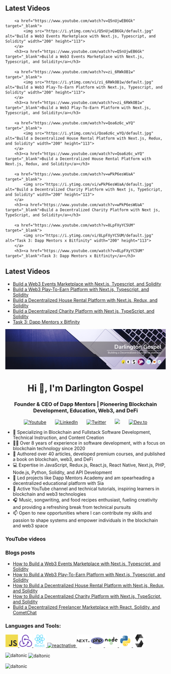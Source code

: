 ## Latest Videos


        <a href="https://www.youtube.com/watch?v=Q5nUjwEB6Gk" target="_blank">
            <img src="https://i.ytimg.com/vi/Q5nUjwEB6Gk/default.jpg" alt="Build a Web3 Events Marketplace with Next.js, Typescript, and Solidity" width="200" height="113">
        </a>
        <h3><a href="https://www.youtube.com/watch?v=Q5nUjwEB6Gk" target="_blank">Build a Web3 Events Marketplace with Next.js, Typescript, and Solidity</a></h3>
        
        <a href="https://www.youtube.com/watch?v=zi_6RWkOB1w" target="_blank">
            <img src="https://i.ytimg.com/vi/zi_6RWkOB1w/default.jpg" alt="Build a Web3 Play-To-Earn Platform with Next.js, Typescript, and Solidity" width="200" height="113">
        </a>
        <h3><a href="https://www.youtube.com/watch?v=zi_6RWkOB1w" target="_blank">Build a Web3 Play-To-Earn Platform with Next.js, Typescript, and Solidity</a></h3>
        
        <a href="https://www.youtube.com/watch?v=Qoa6z6c_wYQ" target="_blank">
            <img src="https://i.ytimg.com/vi/Qoa6z6c_wYQ/default.jpg" alt="Build a Decentralized House Rental Platform with Next.js, Redux, and Solidity" width="200" height="113">
        </a>
        <h3><a href="https://www.youtube.com/watch?v=Qoa6z6c_wYQ" target="_blank">Build a Decentralized House Rental Platform with Next.js, Redux, and Solidity</a></h3>
        
        <a href="https://www.youtube.com/watch?v=wPkP6esWUaA" target="_blank">
            <img src="https://i.ytimg.com/vi/wPkP6esWUaA/default.jpg" alt="Build a Decentralized Charity Platform with Next js, TypeScript, and Solidity" width="200" height="113">
        </a>
        <h3><a href="https://www.youtube.com/watch?v=wPkP6esWUaA" target="_blank">Build a Decentralized Charity Platform with Next js, TypeScript, and Solidity</a></h3>
        
        <a href="https://www.youtube.com/watch?v=8LpFXyYC5UM" target="_blank">
            <img src="https://i.ytimg.com/vi/8LpFXyYC5UM/default.jpg" alt="Task 3: Dapp Mentors x Bitfinity" width="200" height="113">
        </a>
        <h3><a href="https://www.youtube.com/watch?v=8LpFXyYC5UM" target="_blank">Task 3: Dapp Mentors x Bitfinity</a></h3>
        
## Latest Videos

- [Build a Web3 Events Marketplace with Next.js, Typescript, and Solidity](https://www.youtube.com/watch?v=Q5nUjwEB6Gk)
- [Build a Web3 Play-To-Earn Platform with Next.js, Typescript, and Solidity](https://www.youtube.com/watch?v=zi_6RWkOB1w)
- [Build a Decentralized House Rental Platform with Next.js, Redux, and Solidity](https://www.youtube.com/watch?v=Qoa6z6c_wYQ)
- [Build a Decentralized Charity Platform with Next js, TypeScript, and Solidity](https://www.youtube.com/watch?v=wPkP6esWUaA)
- [Task 3: Dapp Mentors x Bitfinity](https://www.youtube.com/watch?v=8LpFXyYC5UM)

![Banner](./images/0.png)

<h1 align="center">Hi 👋, I'm Darlington Gospel</h1>
<h3 align="center">Founder & CEO of Dapp Mentors | Pioneering Blockchain Development, Education, Web3, and DeFi</h3>

<!-- Social icons section -->
<p align="center">
  <a href="https://youtube.com/@dappmentors"><img width="32px" alt="Youtube" title="Youtube" src="https://i.imgur.com/qiXu7b2.png"/></a>
  &#8287;&#8287;&#8287;&#8287;&#8287;
  <a href="https://linkedin.com/in/darlington-gospel"><img width="32px" alt="LinkedIn" title="LinkedIn" src="https://i.imgur.com/yRpa1dQ.png"/></a>
  &#8287;&#8287;&#8287;&#8287;&#8287;
  <a href="https://twitter.com/iDaltonic"><img width="32px" alt="Twitter" title="Twitter" src="https://i.imgur.com/AixJgnm.png"/></a>
  &#8287;&#8287;&#8287;&#8287;&#8287;
  <a href="https://discord.gg/PgFDUVT6n9" alt="Discord" title="Dapp Mentors Discord Server"><img width="32px" src="https://i.imgur.com/OViZO8J.png"/></a>
  &#8287;&#8287;&#8287;&#8287;&#8287;
  <a href="https://dev.to/daltonic"><img width="32px" alt="Dev.to" title="Daltonic" src="https://i.imgur.com/mVm29vK.png"></a>
</p>

- 🌱 Specializing in Blockchain and Fullstack Software Development, Technical Instruction, and Content Creation
- 👨‍💻 Over 8 years of experience in software development, with a focus on blockchain technology since 2020
- 📝 Authored over 40 articles, developed premium courses, and published a book on blockchain, web3, and DeFi
- 💻 Expertise in JavaScript, Redux.js, React.js, React Native, Next.js, PHP, Node.js, Python, Solidity, and API Development
- 🚀 Led projects like Dapp Mentors Academy and am spearheading a decentralized educational platform with Sia
- 🎥 Active YouTube channel and technical tutorials, inspiring learners in blockchain and web3 technologies
- 🎧 Music, songwriting, and food recipes enthusiast, fueling creativity and providing a refreshing break from technical pursuits
- 📫 Open to new opportunities where I can contribute my skills and passion to shape systems and empower individuals in the blockchain and web3 space

### YouTube videos
<!-- YOUTUBE:START -->
<!-- YOUTUBE:END -->

### Blogs posts
<!-- BLOG-POST-LIST:START -->
- [How to Build a Web3 Events Marketplace with Next.js, Typescript, and Solidity](https://dev.to/daltonic/how-to-build-a-web3-events-marketplace-with-nextjs-typescript-and-solidity-498h)
- [How to Build a Web3 Play-To-Earn Platform with Next.js, Typescript, and Solidity](https://dev.to/daltonic/how-to-build-a-web3-play-to-earn-platform-with-nextjs-typescript-and-solidity-3l5k)
- [How to Build a Decentralized House Rental Platform with Next.js, Redux, and Solidity](https://dev.to/daltonic/how-to-build-a-decentralized-house-rental-platform-with-nextjs-redux-and-solidity-329a)
- [How to Build a Decentralized Charity Platform with Next.js, TypeScript, and Solidity](https://dev.to/daltonic/how-to-build-a-decentralized-charity-platform-with-nextjs-typescript-and-solidity-52g4)
- [Build a Decentralized Freelancer Marketplace with React, Solidity, and CometChat](https://dev.to/daltonic/build-a-decentralized-freelancer-marketplace-with-react-solidity-and-cometchat-40jf)
<!-- BLOG-POST-LIST:END -->

<h3 align="left">Languages and Tools:</h3>
<p align="left">
 <a href="https://developer.mozilla.org/en-US/docs/Web/JavaScript" target="_blank" rel="noreferrer"> <img src="https://raw.githubusercontent.com/devicons/devicon/master/icons/javascript/javascript-original.svg" alt="javascript" width="40" height="40"/> </a>
 <a href="https://redux.js.org/" target="_blank" rel="noreferrer"> <img src="https://raw.githubusercontent.com/devicons/devicon/master/icons/redux/redux-original.svg" alt="redux" width="40" height="40"/> </a>
 <a href="https://reactjs.org/" target="_blank" rel="noreferrer"> <img src="https://raw.githubusercontent.com/devicons/devicon/master/icons/react/react-original-wordmark.svg" alt="react" width="40" height="40"/> </a>
 <a href="https://reactnative.dev/" target="_blank" rel="noreferrer"> <img src="https://reactnative.dev/img/header_logo.svg" alt="reactnative" width="40" height="40"/> </a>
 <a href="https://nextjs.org/" target="_blank" rel="noreferrer"> <img src="https://raw.githubusercontent.com/devicons/devicon/master/icons/nextjs/nextjs-original-wordmark.svg" alt="nextjs" width="40" height="40"/> </a>
 <a href="https://www.php.net" target="_blank" rel="noreferrer"> <img src="https://raw.githubusercontent.com/devicons/devicon/master/icons/php/php-original.svg" alt="php" width="40" height="40"/> </a>
 <a href="https://nodejs.org" target="_blank" rel="noreferrer"> <img src="https://raw.githubusercontent.com/devicons/devicon/master/icons/nodejs/nodejs-original-wordmark.svg" alt="nodejs" width="40" height="40"/> </a>
 <a href="https://www.python.org/" target="_blank" rel="noreferrer"> <img src="https://raw.githubusercontent.com/devicons/devicon/master/icons/python/python-original.svg" alt="python" width="40" height="40"/> </a>
 <a href="https://solidity.readthedocs.io/" target="_blank" rel="noreferrer"> <img src="https://raw.githubusercontent.com/devicons/devicon/master/icons/solidity/solidity-original.svg" alt="solidity" width="40" height="40"/> </a>
</p>

<p><img align="left" src="https://github-readme-stats.vercel.app/api/top-langs?username=daltonic&show_icons=true&locale=en&layout=compact" alt="daltonic" /></p>

<p>&nbsp;<img align="center" src="https://github-readme-stats.vercel.app/api?username=daltonic&show_icons=true&locale=en" alt="daltonic" /></p>

<p><img align="center" src="https://github-readme-streak-stats.herokuapp.com/?user=daltonic&" alt="daltonic" /></p>
